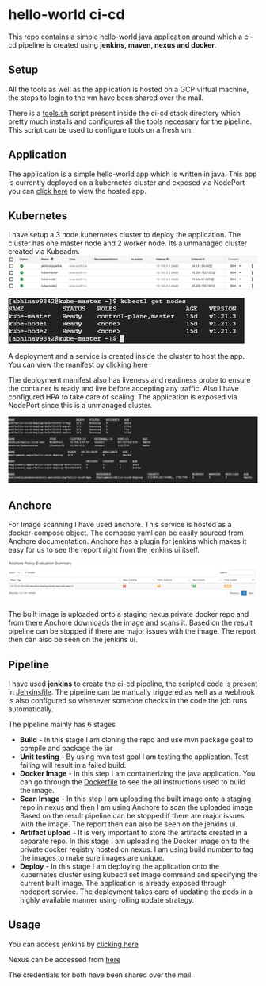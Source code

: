 # hello-world ci-cd

This repo contains a simple hello-world java application around which a ci-cd pipeline is created using **jenkins, maven, nexus and docker**.

## Setup

All the tools as well as the application is hosted on a GCP virtual machine, the steps to login to the vm have been shared over the mail.

There is a [tools.sh](https://github.com/abhinav9842/hello-cicd/blob/main/ci-cd-stack/tools.sh) script present inside the ci-cd stack directory which pretty much installs and configures all the tools necessary for the pipeline. This script can be used to configure tools on a fresh vm.

## Application
The application is a simple hello-world app which is written in java. This app is currently deployed on a kubernetes cluster and exposed via NodePort you can [click here](http://35.200.152.152:32552/) to view the hosted app.

## Kubernetes
I have setup a 3 node kubernetes cluster to deploy the application. The cluster has one master node and 2 worker node. Its a unmanaged cluster created via Kubeadm.
![GCP-VM](images/GCP-VM.PNG)
 
![kubernetes-nodes](images/kube-nodes.PNG)

A deployment and a service is created inside the cluster to host the app. You can view the manifest by [clicking here](https://github.com/abhinav9842/hello-cicd/blob/main/kube-manifest.yaml)

The deployment manifest also has liveness and readiness probe to ensure the container is ready and live before accepting any traffic. Also I have configured HPA to take care of scaling. 
The application is exposed via NodePort since this is a unmanaged cluster.

![kubernetes-all](images/kube-all.PNG)

## Anchore

For Image scanning I have used anchore. This service is hosted as a docker-compose object. The compose yaml can be easily sourced from Anchore documentation. Anchore has a plugin for jenkins which makes it easy for us to see the report right from the jenkins ui itself. 

![Anchore-report](images/Anchore-report.PNG)

The built image is uploaded onto a staging nexus private docker repo and from there Anchore downloads the image and scans it. Based on the result pipeline can be stopped if there are major issues with the image. The report then can also be seen on the jenkins ui. 

## Pipeline
I have used **jenkins** to create the ci-cd pipeline, the scripted code is present in [Jenkinsfile](https://github.com/abhinav9842/hello-cicd/blob/main/Jenkinsfile). The pipeline can be manually triggered as well as a webhook is also configured so whenever someone checks in the code the job runs automatically.

The pipeline mainly has 6 stages
- **Build** - In this stage I am cloning the repo and use mvn package goal to compile and package the jar
- **Unit testing** - By using mvn test goal I am testing the application. Test failing will result in a failed build. 
- **Docker Image** - In this step I am containerizing the java application. You can go through the [Dockerfile](https://github.com/abhinav9842/hello-cicd/blob/main/Dockerfile) to see the all instructions used to build the image.
- **Scan Image** - In this step I am uploading the built image onto a staging repo in nexus and then I am using Anchore to scan the uploaded image Based on the result pipeline can be stopped if there are major issues with the image. The report then can also be seen on the jenkins ui. 
- **Artifact upload** - It is very important to store the artifacts created in a separate repo. In this stage I am uploading the Docker Image on to the private docker registry hosted on nexus. I am using build number to tag the images to make sure images are unique.
- **Deploy** - In this stage I am deploying the application onto the kubernetes cluster using kubectl set image command and specifying the current built image. The application is already exposed through nodeport service. The deployment takes care of updating the pods in a highly available manner using rolling update strategy.

## Usage

You can access jenkins by [clicking here](http://34.131.24.68:8080/)

Nexus can be accessed from [here](http://34.131.24.68:8081/#browse/browse)

The credentials for both have been shared over the mail.
